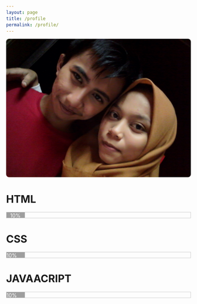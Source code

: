 ```yaml
---
layout: page
title: /profile
permalink: /profile/
---
```

<div>
  <style>
    .w3-grey,.w3-hover-grey:hover,.w3-gray,.w3-hover-gray:hover{text-center:left!important;color:#fff!important;background-color:#9e9e9e!important}
    .xborder{border:1px solid #ccc!important}
  </style>
  <img style="border-radius: 8px;" alt="Aing dan bebeb" src="https://raw.githubusercontent.com/N74NK/N74NK.github.io/master/_images/1585582795-picsay.jpg" />

  <h1>HTML</h1>
  <div class="xborder">
    <div style="height:15px;width:10%" class="w3-grey"><span style="padding-left:10px;">10%</span></div>
  </div>

  <h1>CSS</h1>
  <div class="xborder">
    <div style="height:15px;width:10%" class="w3-grey">10%</div>
  </div>

  <h1>JAVAACRIPT</h1>
  <div class="xborder">
    <div style="height:15px;width:10%" class="w3-grey">10%</div>
  </div>

<div>
